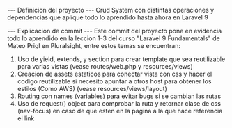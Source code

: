 --- Definicion del proyecto ---
Crud System con distintas operaciones y dependencias que aplique todo lo 
aprendido hasta ahora en Laravel 9
 
--- Explicacion de commit ---
Este commit del proyecto pone en evidencia todo lo aprendido
en la leccion 1-3 del curso "Laravel 9 Fundamentals" de Mateo Prigl
en Pluralsight, entre estos temas se encuentran:

1. Uso de yield, extends, y section para crear  template que sea reutilizable para
varias vistas (vease routes/web.php y resources/views)
2. Creacion de assets estaticos para conectar vista con css y hacer el codigo reutilizable
si necesito apuntar a otros host para obtener los estilos (Como AWS) (vease resources/views/layout)
3. Routing con names (variables) para evitar bugs si se cambian las rutas
4. Uso de request() object para comprobar la ruta y retornar clase de css (nav-focus) en caso de que
esten en la pagina a la que hace referencia el link